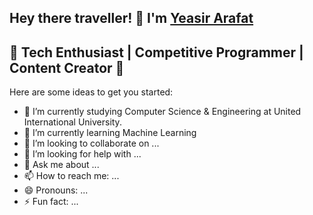 ## Hey there traveller! 👋 I'm [Yeasir Arafat](https://github.com/YeasirAR)
## 🚀 Tech Enthusiast | Competitive Programmer | Content Creator 🚀


Here are some ideas to get you started:

- 🔭 I’m currently studying Computer Science & Engineering at United International University.
- 🌱 I’m currently learning Machine Learning
- 👯 I’m looking to collaborate on ...
- 🤔 I’m looking for help with ...
- 💬 Ask me about ...
- 📫 How to reach me: ...
- 😄 Pronouns: ...
- ⚡ Fun fact: ...

